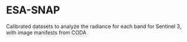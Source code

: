 # ESA-SNAP
Calibrated datasets to analyze the radiance for each band for Sentinel 3, with image manifests from CODA

